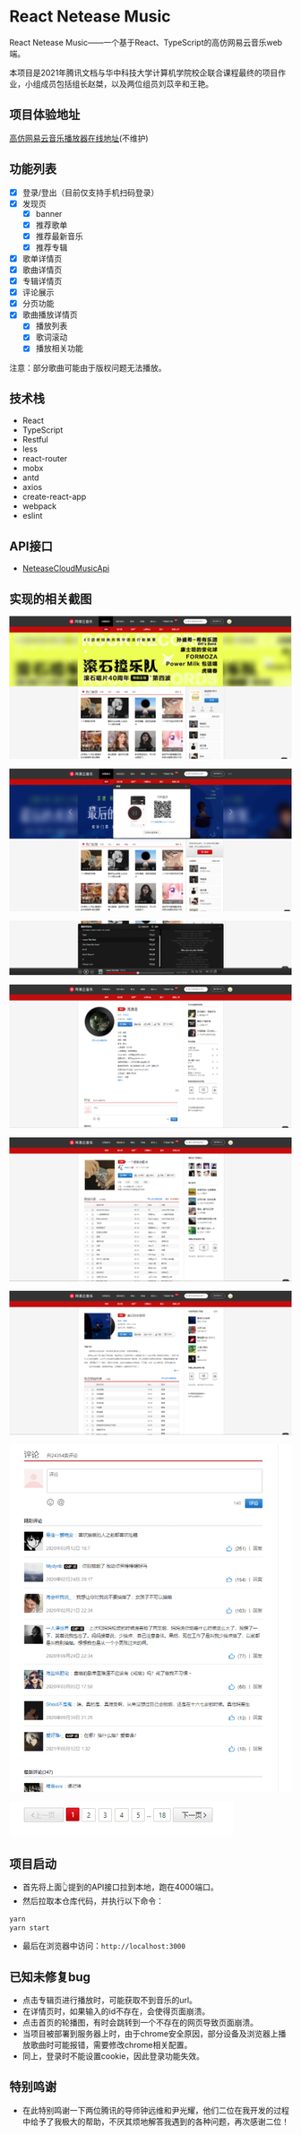 # React Netease Music
React Netease Music——一个基于React、TypeScript的高仿网易云音乐web端。

本项目是2021年腾讯文档与华中科技大学计算机学院校企联合课程最终的项目作业，小组成员包括组长赵桀，以及两位组员刘苡辛和王艳。

## 项目体验地址
[高仿网易云音乐播放器在线地址](http://www.arale.club)(不维护)

## 功能列表
- [x] 登录/登出（目前仅支持手机扫码登录）
- [x] 发现页
  - [x] banner
  - [x] 推荐歌单
  - [x] 推荐最新音乐
  - [x] 推荐专辑
- [x] 歌单详情页
- [x] 歌曲详情页
- [x] 专辑详情页
- [x] 评论展示
- [x] 分页功能
- [x] 歌曲播放详情页
  - [x] 播放列表
  - [x] 歌词滚动
  - [x] 播放相关功能

注意：部分歌曲可能由于版权问题无法播放。

## 技术栈
- React
- TypeScript
- Restful
- less
- react-router
- mobx
- antd
- axios
- create-react-app
- webpack
- eslint

## API接口
- [NeteaseCloudMusicApi](https://github.com/Binaryify/NeteaseCloudMusicApi)

## 实现的相关截图
![01_首页](./pictures/首页.png)

![02_扫码登录](./pictures/扫码登录.png)

![03_播放器](./pictures/播放器.png)

![04_歌曲详情](./pictures/歌曲详情.png)

![05_歌单详情](./pictures/歌单详情.png)

![06_专辑详情](./pictures/专辑详情.png)

![07_评论详情](./pictures/评论详情.png)

![08_分页功能](./pictures/分页功能.png)

## 项目启动
- 首先将上面👆提到的API接口拉到本地，跑在4000端口。
- 然后拉取本仓库代码，并执行以下命令：
```
yarn
yarn start
```
- 最后在浏览器中访问：`http://localhost:3000`

## 已知未修复bug
- 点击专辑页进行播放时，可能获取不到音乐的url。
- 在详情页时，如果输入的id不存在，会使得页面崩溃。
- 点击首页的轮播图，有时会跳转到一个不存在的网页导致页面崩溃。
- 当项目被部署到服务器上时，由于chrome安全原因，部分设备及浏览器上播放歌曲时可能报错，需要修改chrome相关配置。
- 同上，登录时不能设置cookie，因此登录功能失效。

## 特别鸣谢
- 在此特别鸣谢一下两位腾讯的导师钟远维和尹光耀，他们二位在我开发的过程中给予了我极大的帮助，不厌其烦地解答我遇到的各种问题，再次感谢二位！